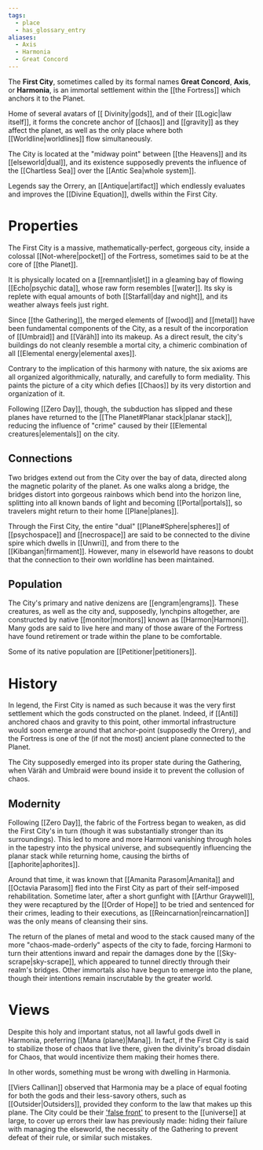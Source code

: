 ```yaml
---
tags:
  - place
  - has_glossary_entry
aliases:
  - Axis
  - Harmonia
  - Great Concord
---
```


The **First City**, sometimes called by its formal names **Great Concord**, **Axis**, or **Harmonia**, is an immortal settlement within the [[the Fortress]] which anchors it to the Planet. 

Home of several avatars of [[ Divinity|gods]], and of their [[Logic|law itself]], it forms the concrete anchor of [[chaos]] and [[gravity]] as they affect the planet, as well as the only place where both [[Worldline|worldlines]] flow simultaneously. 

The City is located at the "midway point" between [[the Heavens]] and its [[elseworld|dual]], and its existence supposedly prevents the influence of the [[Chartless Sea]] over the [[Antic Sea|whole system]].

Legends say the Orrery, an [[Antique|artifact]] which endlessly evaluates and improves the [[Divine Equation]], dwells within the First City.

# Properties
The First City is a massive, mathematically-perfect, gorgeous city, inside a colossal [[Not-where|pocket]] of the Fortress, sometimes said to be at the core of [[the Planet]].

It is physically located on a [[remnant|islet]] in a gleaming bay of flowing [[Echo|psychic data]], whose raw form resembles [[water]]. Its sky is replete with equal amounts of both [[Starfall|day and night]], and its weather always feels just right.

Since [[the Gathering]], the merged elements of [[wood]] and [[metal]] have been fundamental components of the City, as a result of the incorporation of [[Umbraid]] and [[Väräh]] into its makeup. As a direct result, the city's buildings do not cleanly resemble a mortal city, a chimeric combination of all [[Elemental energy|elemental axes]]. 

Contrary to the implication of this harmony with nature, the six axioms are all organized algorithmically, naturally, and carefully to form mediality. This paints the picture of a city which defies [[Chaos]] by its very distortion and organization of it.

Following [[Zero Day]], though, the subduction has slipped and these planes have returned to the [[The Planet#Planar stack|planar stack]], reducing the influence of "crime" caused by their [[Elemental creatures|elementals]] on the city.

## Connections
Two bridges extend out from the City over the bay of data, directed along the magnetic polarity of the planet. As one walks along a bridge, the bridges distort into gorgeous rainbows which bend into the horizon line, splitting into all known bands of light and becoming [[Portal|portals]], so travelers might return to their home [[Plane|planes]]. 

Through the First City, the entire "dual" [[Plane#Sphere|spheres]] of [[psychospace]] and [[necrospace]] are said to be connected to the divine spire which dwells in [[Unwri]], and from there to the [[Kibangan|firmament]]. However, many in elseworld have reasons to doubt that the connection to their own worldline has been maintained.

## Population

The City's primary and native denizens are [[engram|engrams]]. These creatures, as well as the city and, supposedly, lynchpins altogether, are constructed by native [[monitor|monitors]] known as [[Harmon|Harmoni]]. Many gods are said to live here and many of those aware of the Fortress have found retirement or trade within the plane to be comfortable.

Some of its native population are [[Petitioner|petitioners]].

# History
In legend, the First City is named as such because it was the very first settlement which the gods constructed on the planet. Indeed, if [[Anti]] anchored chaos and gravity to this point, other immortal infrastructure would soon emerge around that anchor-point (supposedly the Orrery), and the Fortress is one of the (if not the most) ancient plane connected to the Planet.

The City supposedly emerged into its proper state during the Gathering, when Väräh and Umbraid were bound inside it to prevent the collusion of chaos.

## Modernity
Following [[Zero Day]], the fabric of the Fortress began to weaken, as did the First City's in turn (though it was substantially stronger than its surroundings). This led to more and more Harmoni vanishing through holes in the tapestry into the physical universe, and subsequently influencing the planar stack while returning home, causing the births of [[aphorite|aphorites]]. 

Around that time, it was known that [[Amanita Parasom|Amanita]] and [[Octavia Parasom]] fled into the First City as part of their self-imposed rehabilitation. Sometime later, after a short gunfight with [[Arthur Graywell]], they were recaptured by the [[Order of Hope]] to be tried and sentenced for their crimes, leading to their executions, as [[Reincarnation|reincarnation]] was the only means of cleansing their sins.

The return of the planes of metal and wood to the stack caused many of the more "chaos-made-orderly" aspects of the city to fade, forcing Harmoni to turn their attentions inward and repair the damages done by the [[Sky-scrape|sky-scrape]], which appeared to tunnel directly through their realm's bridges. Other immortals also have begun to emerge into the plane, though their intentions remain inscrutable by the greater world.

# Views
Despite this holy and important status, not all lawful gods dwell in Harmonia, preferring [[Mana (plane)|Mana]]. In fact, if the First City is said to stabilize those of chaos that live there, given the divinity's broad disdain for Chaos, that would incentivize them making their homes there. 

In other words, something must be wrong with dwelling in Harmonia.

[[Viers Callinan]] observed that Harmonia may be a place of equal footing for both the gods and their less-savory others, such as [[Outsider|Outsiders]], provided they conform to the law that makes up this plane. The City could be their ['false front'](https://en.m.wikipedia.org/wiki/Potemkin_village) to present to the [[universe]] at large, to cover up errors their law has previously made: hiding their failure with managing the elseworld, the necessity of the Gathering to prevent defeat of their rule, or similar such mistakes.